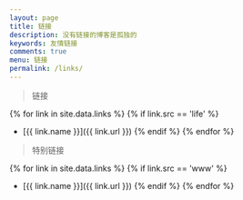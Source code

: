 ```yaml
---
layout: page
title: 链接
description: 没有链接的博客是孤独的
keywords: 友情链接
comments: true
menu: 链接
permalink: /links/
---
```


> 链接

{% for link in site.data.links %}
  {% if link.src == 'life' %}

* [{{ link.name }}]({{ link.url }})
  {% endif %}
{% endfor %}

> 特别链接

{% for link in site.data.links %}
  {% if link.src == 'www' %}
* [{{ link.name }}]({{ link.url }})
  {% endif %}
{% endfor %}
